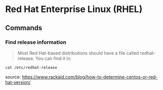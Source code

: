 # Red Hat Enterprise Linux (RHEL)

## Commands

### Find release information

> Most Red Hat-based distributions should have a file called redhat-release. You can find it in:

`cat /etc/redhat-release`

source: https://www.rackaid.com/blog/how-to-determine-centos-or-red-hat-version/
